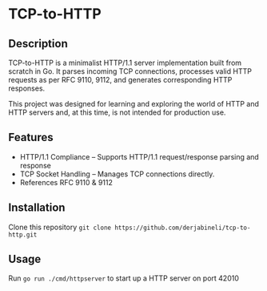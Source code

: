 # TCP-to-HTTP

## Description
TCP-to-HTTP is a minimalist HTTP/1.1 server implementation built from scratch in Go. It parses incoming TCP connections, processes valid HTTP requests as per RFC 9110, 9112, and generates corresponding HTTP responses.

This project was designed for learning and exploring the world of HTTP and HTTP servers and, at this time, is not intended for production use. 

## Features
- HTTP/1.1 Compliance – Supports HTTP/1.1 request/response parsing and response
- TCP Socket Handling – Manages TCP connections directly.
- References RFC 9110 & 9112

## Installation
Clone this repository
`git clone https://github.com/derjabineli/tcp-to-http.git`

## Usage
Run `go run ./cmd/httpserver` to start up a HTTP server on port 42010


